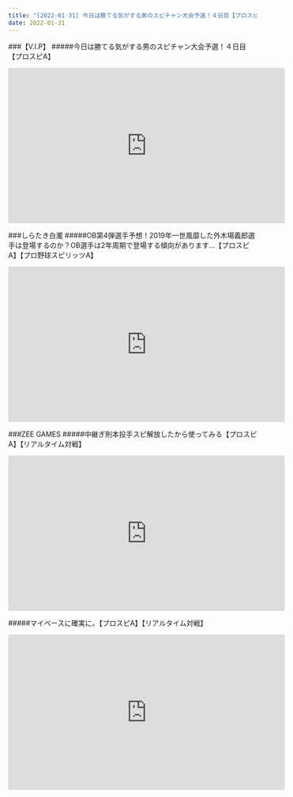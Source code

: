 ```yaml
---
title: "[2022-01-31] 今日は勝てる気がする男のスピチャン大会予選！４日目【プロスピA】 他"
date: 2022-01-31
---
```

###【V.I.P】
#####今日は勝てる気がする男のスピチャン大会予選！４日目【プロスピA】
<iframe width="560" height="315" src="https://www.youtube.com/embed/mYq6r9lcTro" frameborder="0" allow="accelerometer; autoplay; clipboard-write; encrypted-media; gyroscope; picture-in-picture" allowfullscreen></iframe>

###しらたき白瀧
#####OB第4弾選手予想！2019年一世風靡した外木場義郎選手は登場するのか？OB選手は2年周期で登場する傾向があります…【プロスピA】【プロ野球スピリッツA】
<iframe width="560" height="315" src="https://www.youtube.com/embed/iwtesE9Y4O4" frameborder="0" allow="accelerometer; autoplay; clipboard-write; encrypted-media; gyroscope; picture-in-picture" allowfullscreen></iframe>

###ZEE GAMES
#####中継ぎ則本投手スピ解放したから使ってみる【プロスピA】【リアルタイム対戦】
<iframe width="560" height="315" src="https://www.youtube.com/embed/K2JeDYevzog" frameborder="0" allow="accelerometer; autoplay; clipboard-write; encrypted-media; gyroscope; picture-in-picture" allowfullscreen></iframe>

#####マイペースに確実に。【プロスピA】【リアルタイム対戦】
<iframe width="560" height="315" src="https://www.youtube.com/embed/HNoCLb4DczA" frameborder="0" allow="accelerometer; autoplay; clipboard-write; encrypted-media; gyroscope; picture-in-picture" allowfullscreen></iframe>

